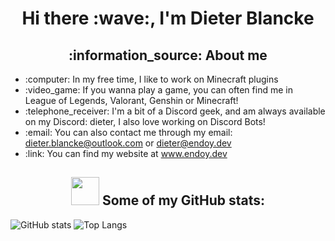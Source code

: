 <h1 align="center">Hi there :wave:, I'm Dieter Blancke</h1>

<h2 align="center">:information_source: About me</h2>
<ul>
  <li>:computer: In my free time, I like to work on Minecraft plugins</li>
  <li>:video_game: If you wanna play a game, you can often find me in League of Legends, Valorant, Genshin or Minecraft!</li>
  <li>:telephone_receiver: I'm a bit of a Discord geek, and am always available on my Discord: dieter, I also love working on Discord Bots!</li>
  <li>:email: You can also contact me through my email: <a href="mailto:dieter.blancke@outlook.com">dieter.blancke@outlook.com</a> or <a href="mailto:dieter@endoy.dev">dieter@endoy.dev</a></li>
  <li>:link: You can find my website at <a href="https://endoy.dev">www.endoy.dev</a></li>
</ul>

<h2 align="center">
  <img src="https://github.githubassets.com/images/modules/logos_page/Octocat.png" width="45" height="45" />
  <span>Some of my GitHub stats:</span>
</h2>

<img src="https://github-readme-stats.vercel.app/api?username=dieterblancke" alt="GitHub stats" />

<img src="https://github-readme-stats.vercel.app/api/top-langs/?username=dieterblancke" alt="Top Langs" />
